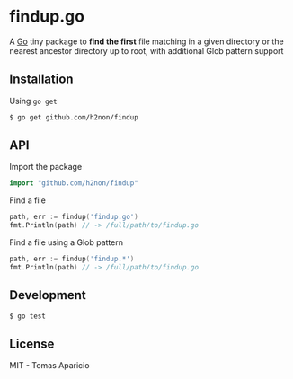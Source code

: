 # findup.go

A [Go](http://golang.org) tiny package to **find the first** file matching in a given directory or the nearest ancestor directory up to root, with additional Glob pattern support

## Installation

Using `go get`
```bash
$ go get github.com/h2non/findup
```

## API

Import the package
```go
import "github.com/h2non/findup"
```

Find a file
```go
path, err := findup('findup.go')
fmt.Println(path) // -> /full/path/to/findup.go
```

Find a file using a Glob pattern
```go
path, err := findup('findup.*')
fmt.Println(path) // -> /full/path/to/findup.go
```

## Development

```bash
$ go test
```

## License 

MIT - Tomas Aparicio
